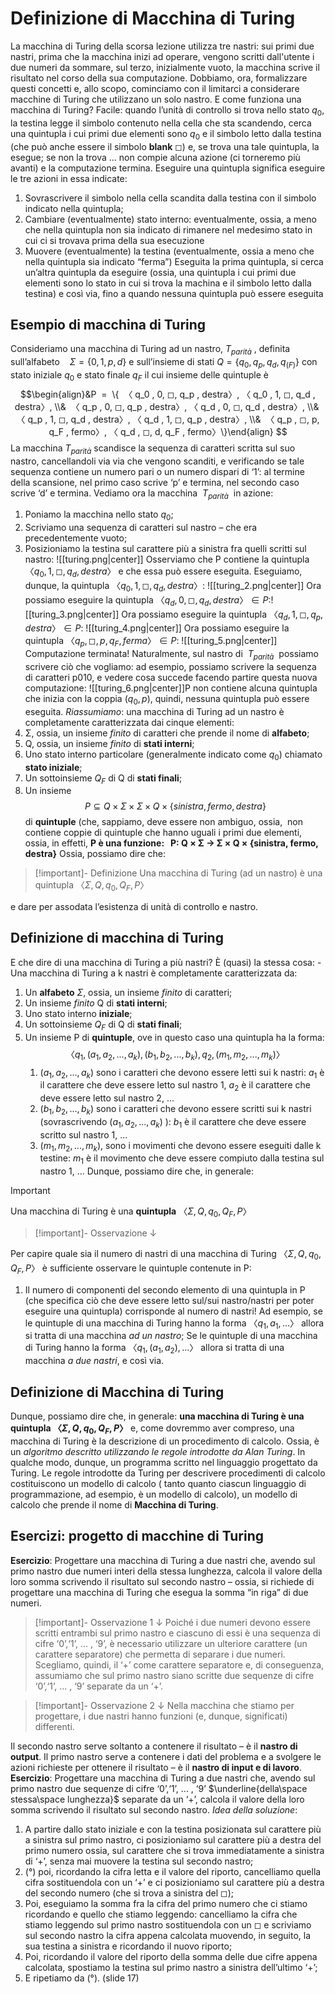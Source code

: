 # Definizione di Macchina di Turing
La macchina di Turing della scorsa lezione utilizza tre nastri: sui primi due nastri, prima che la macchina inizi ad operare, vengono scritti dall'utente i due numeri da sommare, sul terzo, inizialmente vuoto, la macchina scrive il risultato nel corso della sua computazione. Dobbiamo, ora, formalizzare questi concetti e, allo scopo, cominciamo con il limitarci a considerare macchine di Turing che utilizzano un solo nastro.
E come funziona una macchina di Turing? Facile: quando l’unità di controllo si trova nello stato $q_0$, la testina legge il simbolo contenuto nella cella che sta scandendo, cerca una quintupla i cui primi due elementi sono $q_0$ e il simbolo letto dalla testina (che può anche essere il simbolo **blank** ◻) e, se trova una tale quintupla, la esegue; se non la trova ... non compie alcuna azione (ci torneremo più avanti) e la computazione termina.
Eseguire una quintupla significa eseguire le tre azioni in essa indicate:
1. Sovrascrivere il simbolo nella cella scandita dalla testina con il simbolo indicato nella quintupla;
2. Cambiare (eventualmente) stato interno: eventualmente, ossia, a meno che nella quintupla non sia indicato di rimanere nel medesimo stato in cui ci si trovava prima della sua esecuzione
3. Muovere (eventualmente) la testina (eventualmente, ossia a meno che nella quintupla sia indicato “ferma”)
Eseguita la prima quintupla, si cerca un’altra quintupla da eseguire (ossia, una quintupla i cui primi due elementi sono lo stato in cui si trova la machina e il simbolo letto dalla testina) e così via, fino a quando nessuna quintupla può essere eseguita
## Esempio di macchina di Turing
Consideriamo una macchina di Turing ad un nastro, $T_{parità}$ , definita sull’alfabeto    $Σ = \{ 0, 1, p, d\}$ e sull’insieme di stati 
$Q = \{q_0 , q_p , q_d , q_{(F )}\}$ con stato iniziale $q_0$ e stato finale $q_F$ il cui insieme delle quintuple è
$$\begin{align}&P  =  \{  〈 q_0 , 0, ◻, q_p , destra〉, 〈 q_0 , 1, ◻, q_d , destra〉, \\&  〈 q_p , 0, ◻, q_p , destra〉, 〈 q_d , 0, ◻, q_d , destra〉, \\&  〈 q_p , 1, ◻, q_d , destra〉, 〈 q_d , 1, ◻, q_p , destra〉, \\&  〈 q_p , ◻, p, q_F , fermo〉, 〈 q_d , ◻, d, q_F , fermo〉\}\end{align}
$$
La macchina $T_{parità}$ scandisce la sequenza di caratteri scritta sul suo nastro, cancellandoli via via che vengono scanditi, e verificando se tale sequenza contiene un numero pari o un numero dispari di ‘1’: al termine della scansione, nel primo caso scrive ‘p’ e termina, nel secondo caso scrive ‘d’ e termina.
Vediamo ora la macchina  $T_{parità}$  in azione:
1. Poniamo la macchina nello stato $q_0$;
2. Scriviamo una sequenza di caratteri sul nastro – che era precedentemente vuoto;
3. Posizioniamo la testina sul carattere più a sinistra fra quelli scritti sul nastro:
![[turing.png|center]]
Osserviamo che P contiene la quintupla $〈 q_0 , 1, ◻, q_d , destra〉$ e che essa può essere eseguita. 
Eseguiamo, dunque, la quintupla $〈 q_0 , 1, ◻, q_d , destra〉$:
![[turing_2.png|center]]
Ora possiamo eseguire la quintupla $〈 q_d , 0, ◻, q_d , destra〉∈ P$:![[turing_3.png|center]]
Ora possiamo eseguire la quintupla $〈 q_d , 1, ◻, q_p , destra〉∈ P$:
![[turing_4.png|center]]
Ora possiamo eseguire la quintupla $〈 q_p , ◻, p, q_F , ferma〉∈ P$:
![[turing_5.png|center]]
Computazione terminata!
Naturalmente, sul nastro di  $T_{parità}$  possiamo scrivere ciò che vogliamo: ad esempio, possiamo scrivere la sequenza di caratteri p010, e vedere cosa succede facendo partire questa nuova computazione:
![[turing_6.png|center]]P non contiene alcuna quintupla che inizia con la coppia $(q_0,p)$, quindi, nessuna quintupla può essere eseguita.
*Riassumiamo*: una macchina di Turing ad un nastro è completamente caratterizzata dai cinque elementi:
1. Σ, ossia, un insieme *finito* di caratteri che prende il nome di **alfabeto**;
2. Q, ossia, un insieme *finito* di **stati interni**;
3. Uno stato interno particolare (generalmente indicato come $q_0$) chiamato **stato iniziale**;
4. Un sottoinsieme $Q_F$ di Q di **stati finali**;
5. Un insieme $$P ⊆ Q × Σ × Σ × Q × \{sinistra, fermo, destra\}$$ di **quintuple** (che, sappiamo, deve essere non ambiguo, ossia,  non contiene coppie di quintuple che hanno uguali i primi due elementi, ossia, in effetti, **P è una funzione:   
P: Q × Σ → Σ × Q × {sinistra, fermo, destra}**
Ossia, possiamo dire che:   
>[!important]- Definizione
>Una macchina di Turing (ad un nastro) è una quintupla $〈 Σ, Q, q_0, Q_F, P〉$

e dare per assodata l’esistenza di unità di controllo e nastro.
## Definizione di **m**acchina di Turing
E che dire di una macchina di Turing a più nastri? È (quasi) la stessa cosa:
-Una macchina di Turing a k nastri è completamente caratterizzata da:
1. Un **alfabeto** $Σ$, ossia, un insieme *finito* di caratteri;
2. Un insieme *finito* Q di **stati interni**;
3. Uno stato interno **iniziale**;
4. Un sottoinsieme $Q_F$ di Q di **stati finali**;
5. Un insieme P di **quintuple**, ove in questo caso una quintupla ha la forma: $$ 〈 q_1 , (a_1, a_2, ... , a_k), (b_1, b_2, ... , b_k),  q_2 , (m_1, m_2, ... , m_k) 〉 $$
	1. $(a_1, a_2, ... , a_k)$ sono i caratteri che devono essere letti sui k nastri:
			$a_1$ è il carattere che deve essere letto sul nastro 1, $a_2$ è il carattere che deve essere letto sul nastro 2, ...
	2.  $(b_1, b_2, ... , b_k)$ sono i caratteri che devono essere scritti sui k nastri (sovrascrivendo $(a_1, a_2, ... , a_k)$ ):
			$b_1$ è il carattere che deve essere scritto sul nastro 1, ...
	3.  $(m_1, m_2, ... , m_k)$, sono i movimenti che devono essere eseguiti dalle k testine:
			$m_1$ è il movimento che deve essere compiuto dalla testina sul nastro 1, ...
Dunque, possiamo dire che, in generale:
>[!important] 
>Una macchina di Turing è una **quintupla** $〈 Σ, Q, q_0, Q_F, P〉$

>[!important]- Osservazione $\downarrow$

Per capire quale sia il numero di nastri di una macchina di Turing $〈 Σ, Q, q_0, Q_F, P〉$ è sufficiente osservare le quintuple contenute in P:
1. Il numero di componenti del secondo elemento di una quintupla in P (che specifica ciò che deve essere letto sul/sui nastro/nastri per poter eseguire una quintupla) corrisponde al numero di nastri!
Ad esempio, se le quintuple di una macchina di Turing hanno la forma $〈 q_1 , a_1, ... 〉$ allora si tratta di una macchina *ad un nastro*;
Se le quintuple di una macchina di Turing hanno la forma $〈 q_1 , (a_1, a_2), ... 〉$ allora si tratta di una macchina *a due nastri*, e così via.
## Definizione di **M**acchina di Turing
Dunque, possiamo dire che, in generale:
**una macchina di Turing è una quintupla $〈 Σ, Q, q_0, Q_F, P〉$**
e, come dovremmo aver compreso, una macchina di Turing è la descrizione di un procedimento di calcolo. Ossia, è un *algoritmo descritto utilizzando le regole introdotte da Alan Turing*. In qualche modo, dunque, un programma scritto nel linguaggio progettato da Turing.
Le regole introdotte da Turing per descrivere procedimenti di calcolo costituiscono un modello di calcolo ( tanto quanto ciascun linguaggio di programmazione, ad esempio, è un modello di calcolo), un modello di calcolo che prende il nome di **Macchina di Turing**.
## Esercizi: progetto di macchine di Turing
**Esercizio**: 
Progettare una macchina di Turing a due nastri che, avendo sul primo nastro due numeri interi della stessa lunghezza, calcola il valore della loro somma scrivendo il risultato sul secondo nastro – ossia, si richiede di progettare una macchina di Turing che esegua la somma “in riga” di due numeri.
>[!important]- Osservazione 1 $\downarrow$
Poiché i due numeri devono essere scritti entrambi sul primo nastro e ciascuno di essi è una sequenza di cifre ‘0’,‘1’, ... , ‘9’, è necessario utilizzare un ulteriore carattere (un carattere separatore) che permetta di separare i due numeri. Scegliamo, quindi, il ‘+’ come carattere separatore e, di conseguenza, assumiamo che sul primo nastro siano scritte due sequenze di cifre ‘0’,‘1’, ... , ‘9’ separate da un ‘+’.

>[!important]- Osservazione 2 $\downarrow$
Nella macchina che stiamo per progettare, i due nastri hanno funzioni (e, dunque, significati) differenti.

Il secondo nastro serve soltanto a contenere il risultato – è il **nastro di output**. Il primo nastro serve a contenere i dati del problema e a svolgere le azioni richieste per ottenere il risultato – è il **nastro di input e di lavoro**.
**Esercizio**:
Progettare una macchina di Turing a due nastri che, avendo sul primo nastro due sequenze di cifre ‘0’,‘1’, ... , ‘9’ $\underline{della\space stessa\space lunghezza}$ separate da un ‘+’, calcola il valore della loro somma scrivendo il risultato sul secondo nastro.
*Idea della soluzione*:
1. A partire dallo stato iniziale e con la testina posizionata sul carattere più a sinistra sul primo nastro, ci posizioniamo sul carattere più a destra del primo numero ossia, sul carattere che si trova immediatamente a sinistra di ‘+’, senza mai muovere la testina sul secondo nastro;
2. (°) poi, ricordando la cifra letta e il valore del riporto, cancelliamo quella cifra sostituendola con un ‘+’ e ci posizioniamo sul carattere più a destra del secondo numero (che si trova a sinistra del ◻);
3. Poi, eseguiamo la somma fra la cifra del primo numero che ci stiamo ricordando e quello che stiamo leggendo: cancelliamo la cifra che stiamo leggendo sul primo nastro sostituendola con un ◻ e scriviamo sul secondo nastro la cifra appena calcolata muovendo, in seguito, la sua testina a sinistra e ricordando il nuovo riporto;
4. Poi, ricordando il valore del riporto della somma delle due cifre appena calcolata, spostiamo la testina sul primo nastro a sinistra dell’ultimo ‘+’;
5. E ripetiamo da (°).
(slide 17)






